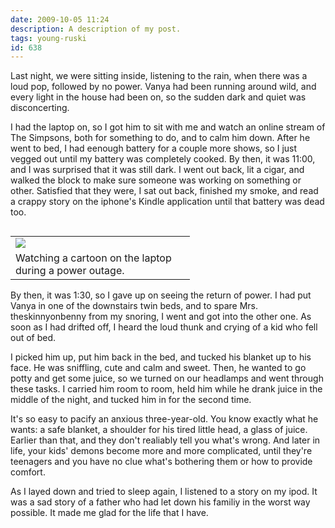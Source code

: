```yaml
---
date: 2009-10-05 11:24
description: A description of my post.
tags: young-ruski
id: 638
---
```

Last night, we were sitting inside, listening to the rain, when there was a loud pop, followed by no power.  Vanya had been running around wild, and every light in the house had been on, so the sudden dark and quiet was disconcerting.

I had the laptop on, so I got him to sit with me and watch an online stream of The Simpsons, both for something to do, and to calm him down.  After he went to bed, I had eenough battery for a couple more shows, so I just vegged out until my battery was completely cooked.  By then, it was 11:00, and I was surprised that it was still dark.  I went out back, lit a cigar, and walked the block to make sure someone was working on something or other.  Satisfied that they were, I sat out back, finished my smoke, and read a crappy story on the iphone's Kindle application until that battery was dead too.
<!--more-->
<table cellpadding="2" align="right"><tr><td width="250" ><img src="/img/vanyapoweroutage.jpg"></td><td width="5" rowspan="2"><spacer type="block" width="5" height="1"></td></tr><tr><td class="caption" width="250">Watching a cartoon on the laptop during a power outage.</td></tr></table>

By then, it was 1:30, so I gave up on seeing the return of power.  I had put Vanya in one of the downstairs twin beds, and to spare Mrs. theskinnyonbenny from my snoring, I went and got into the other one.  As soon as I had drifted off, I heard the loud thunk and crying of a kid who fell out of bed.

I picked him up, put him back in the bed, and tucked his blanket up to his face.  He was sniffling, cute and calm and sweet.  Then, he wanted to go potty and get some juice, so we turned on our headlamps and went through these tasks.  I carried him room to room, held him while he drank juice in the middle of the night, and tucked him in for the second time.

It's so easy to pacify an anxious three-year-old.  You know exactly what he wants:  a safe blanket, a shoulder for his tired little head, a glass of juice.  Earlier than that, and they don't realiably tell you what's wrong.  And later in life, your kids' demons become more and more complicated, until they're teenagers and you have no clue what's bothering them or how to provide comfort.

As I layed down and tried to sleep again, I listened to a story on my ipod.  It was a sad story of a father who had let down his familiy in the worst way possible.  It made me glad for the life that I have.